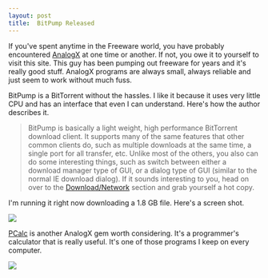 ```yaml
---
layout: post
title:  BitPump Released
---
```

If you've spent anytime in the Freeware world, you have probably encountered [AnalogX](http://www.AnalogX.com) at one time or another. If not, you owe it to yourself to visit this site. This guy has been pumping out freeware for years and it's really good stuff. AnalogX programs are always small, always reliable and just seem to work without much fuss.

BitPump is a BitTorrent without the hassles. I like it because it uses very little CPU and has an interface that even I can understand. Here's how the author describes it.

> BitPump is basically a light weight, high performance BitTorrent download client. It supports many of the same features that other common clients do, such as multiple downloads at the same time, a single port for all transfer, etc. Unlike most of the others, you also can do some interesting things, such as switch between either a download manager type of GUI, or a dialog type of GUI (similar to the normal IE download dialog). If it sounds interesting to you, head on over to the [Download/Network](http://www.analogx.com/contents/download/network.htm) section and grab yourself a hot copy. 

I'm running it right now downloading a 1.8 GB file. Here's a screen shot.

![](/Blog/bitpump.png)

[PCalc](http://www.analogx.com/contents/download/program/pcalc.htm) is another AnalogX gem worth considering. It's a programmer's calculator that is really useful. It's one of those programs I keep on every computer.

![](http://www.analogx.com/contents/graphics/pcalc.jpg)
